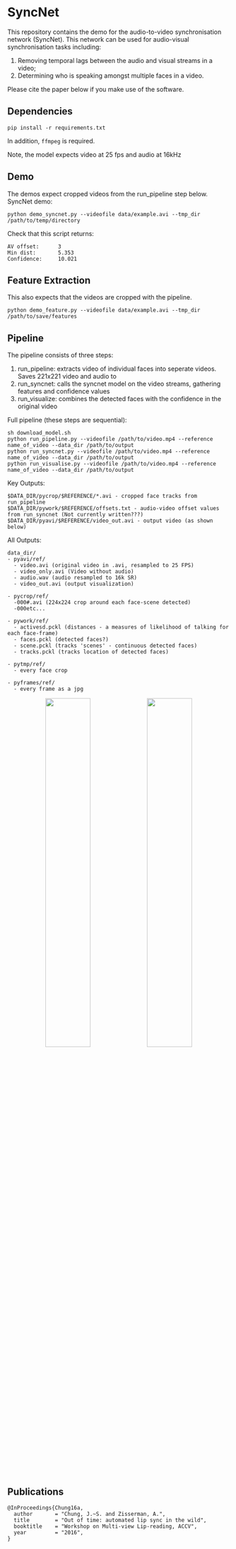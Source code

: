 # SyncNet

This repository contains the demo for the audio-to-video synchronisation network (SyncNet). This network can be used for audio-visual synchronisation tasks including: 
1. Removing temporal lags between the audio and visual streams in a video;
2. Determining who is speaking amongst multiple faces in a video. 

Please cite the paper below if you make use of the software. 

## Dependencies
```
pip install -r requirements.txt
```

In addition, `ffmpeg` is required.

Note, the model expects video at 25 fps and audio at 16kHz


## Demo
The demos expect cropped videos from the run_pipeline step below.
SyncNet demo:
```
python demo_syncnet.py --videofile data/example.avi --tmp_dir /path/to/temp/directory
```

Check that this script returns:
```
AV offset:      3 
Min dist:       5.353
Confidence:     10.021
```

## Feature Extraction
This also expects that the videos are cropped with the pipeline.
```
python demo_feature.py --videofile data/example.avi --tmp_dir /path/to/save/features
```


## Pipeline

The pipeline consists of three steps:
1. run_pipeline: extracts video of individual faces into seperate videos. Saves 221x221 video and audio to 
2. run_syncnet: calls the syncnet model on the video streams, gathering features and confidence values
3. run_visualize: combines the detected faces with the confidence in the original video


Full pipeline (these steps are sequential):
```
sh download_model.sh
python run_pipeline.py --videofile /path/to/video.mp4 --reference name_of_video --data_dir /path/to/output
python run_syncnet.py --videofile /path/to/video.mp4 --reference name_of_video --data_dir /path/to/output
python run_visualise.py --videofile /path/to/video.mp4 --reference name_of_video --data_dir /path/to/output
```

Key Outputs:
```
$DATA_DIR/pycrop/$REFERENCE/*.avi - cropped face tracks from run_pipeline
$DATA_DIR/pywork/$REFERENCE/offsets.txt - audio-video offset values from run_syncnet (Not currently written???)
$DATA_DIR/pyavi/$REFERENCE/video_out.avi - output video (as shown below)
```

All Outputs:
```
data_dir/
- pyavi/ref/
  - video.avi (original video in .avi, resampled to 25 FPS)
  - video_only.avi (Video without audio)
  - audio.wav (audio resampled to 16k SR)
  - video_out.avi (output visualization)

- pycrop/ref/
  -000#.avi (224x224 crop around each face-scene detected)
  -000etc...

- pywork/ref/
  - activesd.pckl (distances - a measures of likelihood of talking for each face-frame)
  - faces.pckl (detected faces?)
  - scene.pckl (tracks 'scenes' - continuous detected faces)
  - tracks.pckl (tracks location of detected faces)

- pytmp/ref/
  - every face crop

- pyframes/ref/
  - every frame as a jpg
```

<p align="center">
  <img src="img/ex1.jpg" width="45%"/>
  <img src="img/ex2.jpg" width="45%"/>
</p>

## Publications
 
```
@InProceedings{Chung16a,
  author       = "Chung, J.~S. and Zisserman, A.",
  title        = "Out of time: automated lip sync in the wild",
  booktitle    = "Workshop on Multi-view Lip-reading, ACCV",
  year         = "2016",
}
```
